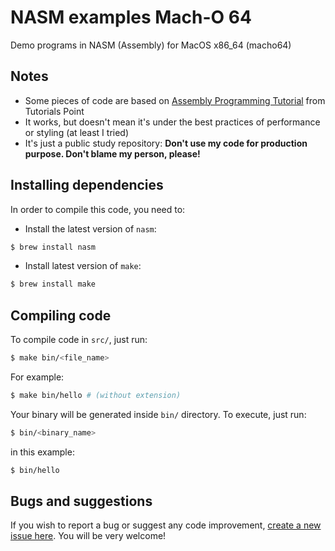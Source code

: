 # NASM examples Mach-O 64

Demo programs in NASM (Assembly) for MacOS x86_64 (macho64)

## Notes
- Some pieces of code are based on 
[Assembly Programming Tutorial](https://www.tutorialspoint.com/assembly_programming/index.htm) 
from Tutorials Point
- It works, but doesn't mean it's under the best practices of performance or styling
(at least I tried)
- It's just a public study repository: **Don't use my code for production purpose. Don't 
blame my person, please!**

## Installing dependencies

In order to compile this code, you need to:

- Install the latest version of `nasm`:
```bash
$ brew install nasm
```
- Install latest version of `make`:
```bash
$ brew install make
```

## Compiling code

To compile code in `src/`, just run:
```bash
$ make bin/<file_name>
```
For example:
```bash
$ make bin/hello # (without extension)
```

Your binary will be generated inside `bin/` directory. To execute, just run:
```bash
$ bin/<binary_name>
```
in this example: 
```bash
$ bin/hello
```

## Bugs and suggestions

If you wish to report a bug or suggest any code improvement, 
[create a new issue here](https://github.com/guilhermecaldas/nasm-examples-macho64/issues/new).
You will be very welcome!